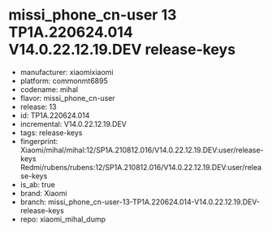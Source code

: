 # missi_phone_cn-user 13 TP1A.220624.014 V14.0.22.12.19.DEV release-keys
- manufacturer: xiaomixiaomi
- platform: commonmt6895
- codename: mihal
- flavor: missi_phone_cn-user
- release: 13
- id: TP1A.220624.014
- incremental: V14.0.22.12.19.DEV
- tags: release-keys
- fingerprint: Xiaomi/mihal/mihal:12/SP1A.210812.016/V14.0.22.12.19.DEV:user/release-keys
Redmi/rubens/rubens:12/SP1A.210812.016/V14.0.22.12.19.DEV:user/release-keys
- is_ab: true
- brand: Xiaomi
- branch: missi_phone_cn-user-13-TP1A.220624.014-V14.0.22.12.19.DEV-release-keys
- repo: xiaomi_mihal_dump
